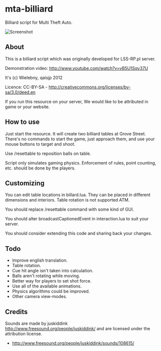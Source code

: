 mta-billiard
===========

Billiard script for Multi Theft Auto.

![Screenshot](http://i.imgur.com/6VEXP.png)

About
-----

This is a billiard script which was originally developed for LSS-RP.pl server.

Demonstration video: http://www.youtube.com/watch?v=vB5U1Sqy37U


It's (c) Wielebny, qaisjp 2012

Licence: CC-BY-SA - http://creativecommons.org/licenses/by-sa/3.0/deed.en

If you run this resource on your server, We would like to be attributed in game or your website.


How to use
----------

Just start the resource. It will create two billiard tables at Grove Street.
There's no commands to start the game, just approach them, and use your
mouse buttons to target and shoot.

Use /resettable <number> to reposition balls on table.

Script only simulates gaming physics. Enforcement of rules, point counting, etc. should be done by the players.

Customizing
-----------

You can edit table locations in billard.lua. They can be placed in different
dimensions and interiors. Table rotation is not supported ATM.

You should replace /resettable command with some kind of GUI.

You should alter broadcastCaptionedEvent in interaction.lua to suit your server.

You should consider extending this code and sharing back your changes.

Todo
----
- Improve english translation.
- Table rotation.
- Cue hit angle isn't taken into calculation.
- Balls aren't rotating while moving.
- Better way for players to set shot force.
- Use all of the available animations.
- Physics algorithms could be improved.
- Other camera view-modes.


Credits
-------

Sounds are made by juskiddink <http://www.freesound.org/people/juskiddink/> and are licensed under the attribution license.

- http://www.freesound.org/people/juskiddink/sounds/108615/


